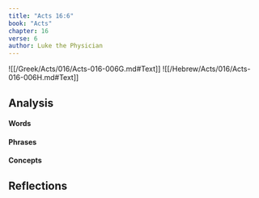 ```yaml
---
title: "Acts 16:6"
book: "Acts"
chapter: 16
verse: 6
author: Luke the Physician
---
```

![[/Greek/Acts/016/Acts-016-006G.md#Text]]
![[/Hebrew/Acts/016/Acts-016-006H.md#Text]]

## Analysis

#### Words

#### Phrases

#### Concepts

## Reflections
